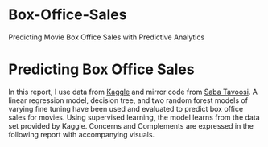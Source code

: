 # Box-Office-Sales
Predicting Movie Box Office Sales with Predictive Analytics
# Predicting Box Office Sales
In this report, I use data from [Kaggle](https://www.kaggle.com/competitions/tmdb-box-office-prediction) and mirror code from [Saba Tavoosi](https://www.kaggle.com/code/tavoosi/predicting-box-office-revenue-with-random-forest). A linear regression model, decision tree, and two random forest models of varying fine tuning have been used and evaluated to predict box office sales for movies. Using supervised learning, the model learns from the data set provided by Kaggle. Concerns and Complements are expressed in the following report with accompanying visuals.

